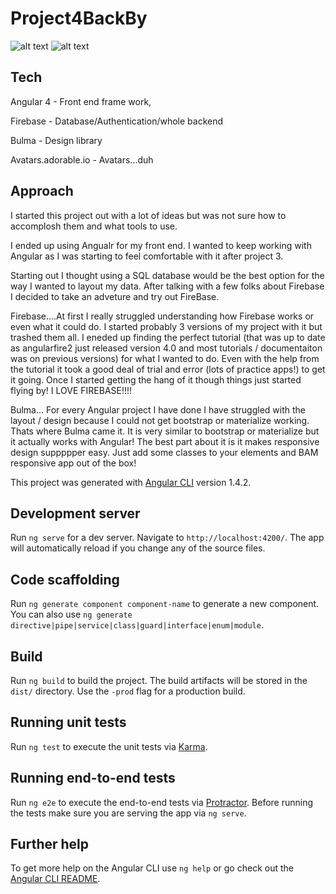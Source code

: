 # Project4BackBy

![alt text](assets/WIREFRAME.png) 
![alt text](assets/scrrenShot.png)

## Tech

Angular 4 - Front end frame work,

Firebase - Database/Authentication/whole backend 

Bulma - Design library 

Avatars.adorable.io - Avatars...duh

## Approach 

I started this project out with a lot of ideas but was not sure how to accomplosh them and what tools to use. 

I ended up using Angualr for my front end. I wanted to keep working with Angular as I was starting to feel comfortable with it after project 3. 

Starting out I thought using a SQL database would be the best option for the way I wanted to layout my data. After talking with a few folks about Firebase I decided to take an adveture and try out FireBase. 

Firebase....At first I really struggled understanding how Firebase works or even what it could do. I started probably 3 versions of my project with it but trashed them all. I eneded up finding the perfect tutorial (that was up to date as angularfire2 just released version 4.0 and most tutorials / documentaiton was on previous versions) for what I wanted to do. Even with the help from the tutorial it took a good deal of trial and error (lots of practice apps!) to get it going. Once I started getting the hang of it though things just started flying by! I LOVE FIREBASE!!!! 

Bulma... For every Angular project I have done I have struggled with the layout / design because I could not get bootstrap or materialize working. Thats where Bulma came it. It is very similar to bootstrap or materialize but it actually works with Angular! The best part about it is it makes responsive design suppppper easy. Just add some classes to your elements and BAM responsive app out of the box! 


This project was generated with [Angular CLI](https://github.com/angular/angular-cli) version 1.4.2.

## Development server

Run `ng serve` for a dev server. Navigate to `http://localhost:4200/`. The app will automatically reload if you change any of the source files.

## Code scaffolding

Run `ng generate component component-name` to generate a new component. You can also use `ng generate directive|pipe|service|class|guard|interface|enum|module`.

## Build

Run `ng build` to build the project. The build artifacts will be stored in the `dist/` directory. Use the `-prod` flag for a production build.

## Running unit tests

Run `ng test` to execute the unit tests via [Karma](https://karma-runner.github.io).

## Running end-to-end tests

Run `ng e2e` to execute the end-to-end tests via [Protractor](http://www.protractortest.org/).
Before running the tests make sure you are serving the app via `ng serve`.

## Further help

To get more help on the Angular CLI use `ng help` or go check out the [Angular CLI README](https://github.com/angular/angular-cli/blob/master/README.md).
